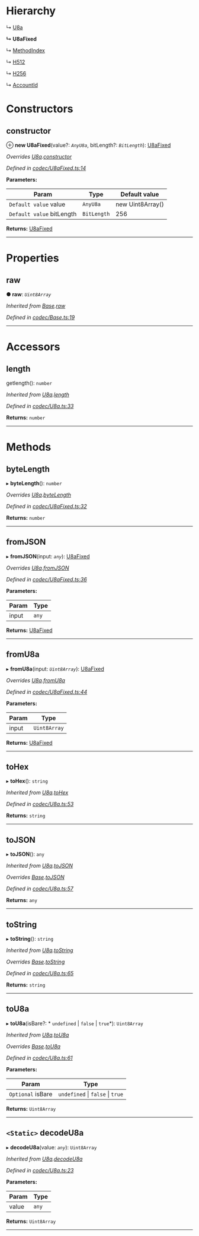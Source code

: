 

# Hierarchy

↳  [U8a](_codec_u8a_.u8a.md)

**↳ U8aFixed**

↳  [MethodIndex](_methodindex_.methodindex.md)

↳  [H512](_h512_.h512.md)

↳  [H256](_h256_.h256.md)

↳  [AccountId](_accountid_.accountid.md)

# Constructors

<a id="constructor"></a>

##  constructor

⊕ **new U8aFixed**(value?: *`AnyU8a`*, bitLength?: *`BitLength`*): [U8aFixed](_codec_u8afixed_.u8afixed.md)

*Overrides [U8a](_codec_u8a_.u8a.md).[constructor](_codec_u8a_.u8a.md#constructor)*

*Defined in [codec/U8aFixed.ts:14](https://github.com/polkadot-js/api/blob/ef2b0b4/packages/types/src/codec/U8aFixed.ts#L14)*

**Parameters:**

| Param | Type | Default value |
| ------ | ------ | ------ |
| `Default value` value | `AnyU8a` |  new Uint8Array() |
| `Default value` bitLength | `BitLength` | 256 |

**Returns:** [U8aFixed](_codec_u8afixed_.u8afixed.md)

___

# Properties

<a id="raw"></a>

##  raw

**● raw**: *`Uint8Array`*

*Inherited from [Base](_codec_base_.base.md).[raw](_codec_base_.base.md#raw)*

*Defined in [codec/Base.ts:19](https://github.com/polkadot-js/api/blob/ef2b0b4/packages/types/src/codec/Base.ts#L19)*

___

# Accessors

<a id="length"></a>

##  length

getlength(): `number`

*Inherited from [U8a](_codec_u8a_.u8a.md).[length](_codec_u8a_.u8a.md#length)*

*Defined in [codec/U8a.ts:33](https://github.com/polkadot-js/api/blob/ef2b0b4/packages/types/src/codec/U8a.ts#L33)*

**Returns:** `number`

___

# Methods

<a id="bytelength"></a>

##  byteLength

▸ **byteLength**(): `number`

*Overrides [U8a](_codec_u8a_.u8a.md).[byteLength](_codec_u8a_.u8a.md#bytelength)*

*Defined in [codec/U8aFixed.ts:32](https://github.com/polkadot-js/api/blob/ef2b0b4/packages/types/src/codec/U8aFixed.ts#L32)*

**Returns:** `number`

___
<a id="fromjson"></a>

##  fromJSON

▸ **fromJSON**(input: *`any`*): [U8aFixed](_codec_u8afixed_.u8afixed.md)

*Overrides [U8a](_codec_u8a_.u8a.md).[fromJSON](_codec_u8a_.u8a.md#fromjson)*

*Defined in [codec/U8aFixed.ts:36](https://github.com/polkadot-js/api/blob/ef2b0b4/packages/types/src/codec/U8aFixed.ts#L36)*

**Parameters:**

| Param | Type |
| ------ | ------ |
| input | `any` |

**Returns:** [U8aFixed](_codec_u8afixed_.u8afixed.md)

___
<a id="fromu8a"></a>

##  fromU8a

▸ **fromU8a**(input: *`Uint8Array`*): [U8aFixed](_codec_u8afixed_.u8afixed.md)

*Overrides [U8a](_codec_u8a_.u8a.md).[fromU8a](_codec_u8a_.u8a.md#fromu8a)*

*Defined in [codec/U8aFixed.ts:44](https://github.com/polkadot-js/api/blob/ef2b0b4/packages/types/src/codec/U8aFixed.ts#L44)*

**Parameters:**

| Param | Type |
| ------ | ------ |
| input | `Uint8Array` |

**Returns:** [U8aFixed](_codec_u8afixed_.u8afixed.md)

___
<a id="tohex"></a>

##  toHex

▸ **toHex**(): `string`

*Inherited from [U8a](_codec_u8a_.u8a.md).[toHex](_codec_u8a_.u8a.md#tohex)*

*Defined in [codec/U8a.ts:53](https://github.com/polkadot-js/api/blob/ef2b0b4/packages/types/src/codec/U8a.ts#L53)*

**Returns:** `string`

___
<a id="tojson"></a>

##  toJSON

▸ **toJSON**(): `any`

*Inherited from [U8a](_codec_u8a_.u8a.md).[toJSON](_codec_u8a_.u8a.md#tojson)*

*Overrides [Base](_codec_base_.base.md).[toJSON](_codec_base_.base.md#tojson)*

*Defined in [codec/U8a.ts:57](https://github.com/polkadot-js/api/blob/ef2b0b4/packages/types/src/codec/U8a.ts#L57)*

**Returns:** `any`

___
<a id="tostring"></a>

##  toString

▸ **toString**(): `string`

*Inherited from [U8a](_codec_u8a_.u8a.md).[toString](_codec_u8a_.u8a.md#tostring)*

*Overrides [Base](_codec_base_.base.md).[toString](_codec_base_.base.md#tostring)*

*Defined in [codec/U8a.ts:65](https://github.com/polkadot-js/api/blob/ef2b0b4/packages/types/src/codec/U8a.ts#L65)*

**Returns:** `string`

___
<a id="tou8a"></a>

##  toU8a

▸ **toU8a**(isBare?: * `undefined` &#124; `false` &#124; `true`*): `Uint8Array`

*Inherited from [U8a](_codec_u8a_.u8a.md).[toU8a](_codec_u8a_.u8a.md#tou8a)*

*Overrides [Base](_codec_base_.base.md).[toU8a](_codec_base_.base.md#tou8a)*

*Defined in [codec/U8a.ts:61](https://github.com/polkadot-js/api/blob/ef2b0b4/packages/types/src/codec/U8a.ts#L61)*

**Parameters:**

| Param | Type |
| ------ | ------ |
| `Optional` isBare |  `undefined` &#124; `false` &#124; `true`|

**Returns:** `Uint8Array`

___
<a id="decodeu8a"></a>

## `<Static>` decodeU8a

▸ **decodeU8a**(value: *`any`*): `Uint8Array`

*Inherited from [U8a](_codec_u8a_.u8a.md).[decodeU8a](_codec_u8a_.u8a.md#decodeu8a)*

*Defined in [codec/U8a.ts:23](https://github.com/polkadot-js/api/blob/ef2b0b4/packages/types/src/codec/U8a.ts#L23)*

**Parameters:**

| Param | Type |
| ------ | ------ |
| value | `any` |

**Returns:** `Uint8Array`

___


